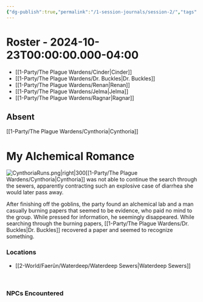 ```yaml
---
{"dg-publish":true,"permalink":"/1-session-journals/session-2/","tags":["journal"],"created":"2025-02-22T22:36:27.869-05:00","updated":"2025-02-24T20:29:48.974-05:00"}
---
```


# Roster - 2024-10-23T00:00:00.000-04:00



- [[1-Party/The Plague Wardens/Cinder\|Cinder]]
- [[1-Party/The Plague Wardens/Dr. Buckles\|Dr. Buckles]]
- [[1-Party/The Plague Wardens/Renan\|Renan]]
- [[1-Party/The Plague Wardens/Jelma\|Jelma]]
- [[1-Party/The Plague Wardens/Ragnar\|Ragnar]]

## Absent
[[1-Party/The Plague Wardens/Cynthoria\|Cynthoria]]
<br>

# My Alchemical Romance



![CynthoriaRuns.png|right|300](/img/user/z_Assets/CynthoriaRuns.png)[[1-Party/The Plague Wardens/Cynthoria\|Cynthoria]] was not able to continue the search through the sewers, apparently contracting such an explosive case of diarrhea she would later pass away.

After finishing off the goblins, the party found an alchemical lab and a man casually burning papers that seemed to be evidence, who paid no mind to the group. While pressed for information, he seemingly disappeared. While searching through the burning papers, [[1-Party/The Plague Wardens/Dr. Buckles\|Dr. Buckles]] recovered a paper and seemed to recognize something.



### Locations

- [[2-World/Faerûn/Waterdeep/Waterdeep Sewers\|Waterdeep Sewers]]
<br>

### NPCs Encountered



